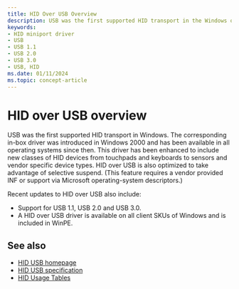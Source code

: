 ```yaml
---
title: HID Over USB Overview
description: USB was the first supported HID transport in the Windows operating system.
keywords:
- HID miniport driver
- USB
- USB 1.1
- USB 2.0
- USB 3.0
- USB, HID
ms.date: 01/11/2024
ms.topic: concept-article
---
```


# HID over USB overview

USB was the first supported HID transport in Windows. The corresponding in-box driver was introduced in Windows 2000 and has been available in all operating systems since then. This driver has been enhanced to include new classes of HID devices from touchpads and keyboards to sensors and vendor specific device types. HID over USB is also optimized to take advantage of selective suspend. (This feature requires a vendor provided INF or support via Microsoft operating-system descriptors.)

Recent updates to HID over USB also include:

- Support for USB 1.1, USB 2.0 and USB 3.0.
- A HID over USB driver is available on all client SKUs of Windows and is included in WinPE.

## See also

- [HID USB homepage](https://www.usb.org/hid)
- [HID USB specification](https://www.usb.org/sites/default/files/documents/hid1_11.pdf)
- [HID Usage Tables](https://www.usb.org/sites/default/files/documents/hut1_12v2.pdf)
